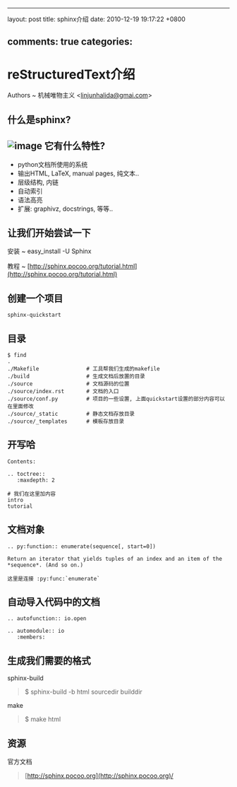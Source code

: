 
---
layout: post
title: sphinx介绍
date: 2010-12-19 19:17:22 +0800

comments: true
categories: 
---

reStructuredText介绍
====================

Authors
  ~ 机械唯物主义
    <[linjunhalida@gmai.com](mailto:linjunhalida@gmai.com)\>

什么是sphinx?
-------------

![image](http://www.openerofways.com/images/essays/sphinx.jpg)
它有什么特性?
-------------

-   python文档所使用的系统
-   输出HTML, LaTeX, manual pages, 纯文本..
-   层级结构, 内链
-   自动索引
-   语法高亮
-   扩展: graphivz, docstrings, 等等..

让我们开始尝试一下
------------------

安装
  ~ easy\_install -U Sphinx

教程
  ~ [http://sphinx.pocoo.org/tutorial.html](http://sphinx.pocoo.org/tutorial.html)

创建一个项目
------------

    sphinx-quickstart

目录
----

    $ find
    .
    ./Makefile               # 工具帮我们生成的makefile
    ./build                  # 生成文档后放置的目录
    ./source                 # 文档源码的位置
    ./source/index.rst       # 文档的入口
    ./source/conf.py         # 项目的一些设置, 上面quickstart设置的部分内容可以在里面修改
    ./source/_static         # 静态文档存放目录
    ./source/_templates      # 模板存放目录

开写哈
------

    Contents:

    .. toctree::
       :maxdepth: 2

    # 我们在这里加内容
    intro
    tutorial

文档对象
--------

    .. py:function:: enumerate(sequence[, start=0])

    Return an iterator that yields tuples of an index and an item of the
    *sequence*. (And so on.)

    这里是连接 :py:func:`enumerate`

自动导入代码中的文档
--------------------

    .. autofunction:: io.open

    .. automodule:: io
       :members:

生成我们需要的格式
------------------

sphinx-build

> $ sphinx-build -b html sourcedir builddir

make

> $ make html

资源
----

官方文档

> [http://sphinx.pocoo.org](http://sphinx.pocoo.org)/